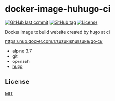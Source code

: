 # docker-image-huhugo-ci

[![GitHub last commit](https://img.shields.io/github/last-commit/suzuki-shunsuke/docker-image-hugo-ci.svg)](https://github.com/suzuki-shunsuke/docker-image-hugo-ci)
[![GitHub tag](https://img.shields.io/github/tag/suzuki-shunsuke/docker-image-hugo-ci.svg)](https://github.com/suzuki-shunsuke/docker-image-hugo-ci/releases)
[![License](http://img.shields.io/badge/license-mit-blue.svg?style=flat-square)](https://raw.githubusercontent.com/suzuki-shunsuke/docker-image-hugo-ci/master/LICENSE)

Docker image to build website created by hugo at ci

https://hub.docker.com/r/suzukishunsuke/go-ci/

* alpine 3.7
* git
* openssh
* [hugo](https://gohugo.io/)

## License

[MIT](LICENSE)
